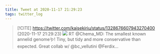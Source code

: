 ```yaml
---
title: Tweet at 2020-11-17 21:29:23
tags: twitter_log
---
```


> [!CITE] https://twitter.com/kaisekiriu/status/1328676607943270400 (2020-11-17 21:29:23)
> ![](https://twitter.com/kaisekiriu/status/1328676607943270400)
> RT @Chema_MD: The smallest known annelid genome🪱! Tiny, but tidy and more conservative than expected. Great collab w/ @bc_vellutini @Ferdix…
